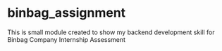 # binbag_assignment
This is small module created to show my backend development skill for Binbag Company Internship Assessment
